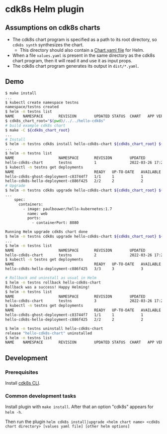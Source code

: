# cdk8s Helm plugin 

## Assumptions on cdk8s charts

- The cdk8s chart program is specified as a path to its root directory, so `cdk8s synth` synthesizes the chart. 
  - This directory should also contain a [Chart.yaml file](https://helm.sh/docs/topics/charts/#the-chartyaml-file) for Helm.
- When a file `values.yaml` is present in the same directory as the cdk8s chart program, then it will read it and use it as input props. 
- The cdk8s chart program generates its output in `dist/*.yaml`.

## Demo

```bash
$ make install
...
$ kubectl create namespace testns
namespace/testns created
$ helm -n testns list
NAME    NAMESPACE       REVISION        UPDATED STATUS  CHART   APP VERSION
$ cdk8s_chart_root="$(pwd)/../../hello-cdk8s"
# build example cdk8s chart
$ make -C ${cdk8s_chart_root}
...
# Install
$ helm -n testns cdk8s install hello-cdk8s-chart ${cdk8s_chart_root} ${cdk8s_chart_root}/values.yaml
...
$ helm -n testns list
NAME                    NAMESPACE       REVISION        UPDATED                                 STATUS          CHART                   APP VERSION
hello-cdk8s-chart       testns          1               2022-03-26 17:23:15.960078569 +0100 CET deployed        buildachart-0.1.0       0.1.0 
$ kubectl -n testns get deployments
NAME                                    READY   UP-TO-DATE   AVAILABLE   AGE
hello-cdk8s-ghost-deployment-c83744f7   1/1     1            1           27s
hello-cdk8s-hello-deployment-c886f425   2/2     2            2           27s
# Upgrade
$ helm -n testns cdk8s upgrade hello-cdk8s-chart ${cdk8s_chart_root} ${cdk8s_chart_root}/values2.yaml --dry-run
...
    spec:
      containers:
        - image: paulbouwer/hello-kubernetes:1.7
          name: web
          ports:
            - containerPort: 8080

Running Helm upgrade cdk8s chart done
$ helm -n testns cdk8s upgrade hello-cdk8s-chart ${cdk8s_chart_root} ${cdk8s_chart_root}/values2.yaml
...
$ helm -n testns list
NAME                    NAMESPACE       REVISION        UPDATED                                 STATUS          CHART                   APP VERSION
hello-cdk8s-chart       testns          2               2022-03-26 17:24:49.81538591 +0100 CET  deployed        buildachart-0.1.0       0.1.0 
$ kubectl -n testns get deployments
NAME                                    READY   UP-TO-DATE   AVAILABLE   AGE
hello-cdk8s-hello-deployment-c886f425   3/3     3            3           114s

# Rollback and uninstall as usual in Helm
$ helm -n testns rollback hello-cdk8s-chart
Rollback was a success! Happy Helming!
$ helm -n testns list
NAME                    NAMESPACE       REVISION        UPDATED                                 STATUS          CHART                   APP VERSION
hello-cdk8s-chart       testns          3               2022-03-26 17:26:14.916111137 +0100 CET deployed        buildachart-0.1.0       0.1.0  
$ kubectl -n testns get deployments
NAME                                    READY   UP-TO-DATE   AVAILABLE   AGE
hello-cdk8s-ghost-deployment-c83744f7   1/1     1            1           39s
hello-cdk8s-hello-deployment-c886f425   2/2     2            2           3m37s

$ helm -n testns uninstall hello-cdk8s-chart
release "hello-cdk8s-chart" uninstalled
$ helm -n testns list
NAME    NAMESPACE       REVISION        UPDATED STATUS  CHART   APP VERSION
```

## Development

### Prerequisites

Install [cdk8s CLI](https://cdk8s.io/docs/latest/getting-started/).

### Common development tasks

Install plugin with `make install`. After that an option "cdk8s" appears for `helm -h`.

Then run the plugin `helm cdk8s install|upgrade <helm chart name> <cdk8s chart directory> [values yaml file] [other helm options]`

